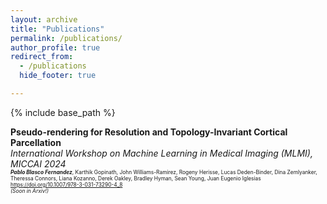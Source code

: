 ```yaml
---
layout: archive
title: "Publications"
permalink: /publications/
author_profile: true
redirect_from:
  - /publications
  hide_footer: true

---
```


{% include base_path %}

<strong>Pseudo-rendering for Resolution and Topology-Invariant Cortical Parcellation</strong>  
<em style="margin: 0;">International Workshop on Machine Learning in Medical Imaging (MLMI), MICCAI 2024</em>
<span style="font-size: 0.6em; margin: 0;">  
  <strong><em>Pablo Blasco Fernandez</em></strong>, Karthik Gopinath, John Williams-Ramirez, Rogeny Herisse, Lucas Deden-Binder, Dina Zemlyanker, Theressa Connors, Liana Kozanno, Derek Oakley, Bradley Hyman, Sean Young, Juan Eugenio Iglesias  
  <a href="https://doi.org/10.1007/978-3-031-73290-4_8">https://doi.org/10.1007/978-3-031-73290-4_8</a>  
  <em>(Soon in Arxiv!)</em>
</span>